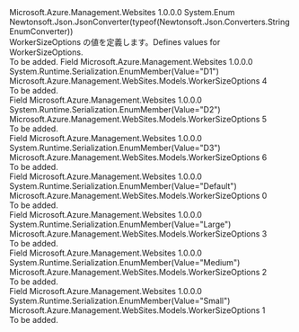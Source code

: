 <Type Name="WorkerSizeOptions" FullName="Microsoft.Azure.Management.WebSites.Models.WorkerSizeOptions">
  <TypeSignature Language="C#" Value="public enum WorkerSizeOptions" />
  <TypeSignature Language="ILAsm" Value=".class public auto ansi sealed WorkerSizeOptions extends System.Enum" />
  <TypeSignature Language="DocId" Value="T:Microsoft.Azure.Management.WebSites.Models.WorkerSizeOptions" />
  <TypeSignature Language="VB.NET" Value="Public Enum WorkerSizeOptions" />
  <TypeSignature Language="F#" Value="type WorkerSizeOptions = " />
  <AssemblyInfo>
    <AssemblyName>Microsoft.Azure.Management.Websites</AssemblyName>
    <AssemblyVersion>1.0.0.0</AssemblyVersion>
  </AssemblyInfo>
  <Base>
    <BaseTypeName>System.Enum</BaseTypeName>
  </Base>
  <Attributes>
    <Attribute>
      <AttributeName>Newtonsoft.Json.JsonConverter(typeof(Newtonsoft.Json.Converters.StringEnumConverter))</AttributeName>
    </Attribute>
  </Attributes>
  <Docs>
    <summary>
            <span data-ttu-id="eb1ee-101">WorkerSizeOptions の値を定義します。</span><span class="sxs-lookup"><span data-stu-id="eb1ee-101">Defines values for WorkerSizeOptions.</span></span>
            </summary>
    <remarks>To be added.</remarks>
  </Docs>
  <Members>
    <Member MemberName="D1">
      <MemberSignature Language="C#" Value="D1" />
      <MemberSignature Language="ILAsm" Value=".field public static literal valuetype Microsoft.Azure.Management.WebSites.Models.WorkerSizeOptions D1 = int32(4)" />
      <MemberSignature Language="DocId" Value="F:Microsoft.Azure.Management.WebSites.Models.WorkerSizeOptions.D1" />
      <MemberSignature Language="VB.NET" Value="D1" />
      <MemberSignature Language="F#" Value="D1 = 4" Usage="Microsoft.Azure.Management.WebSites.Models.WorkerSizeOptions.D1" />
      <MemberType>Field</MemberType>
      <AssemblyInfo>
        <AssemblyName>Microsoft.Azure.Management.Websites</AssemblyName>
        <AssemblyVersion>1.0.0.0</AssemblyVersion>
      </AssemblyInfo>
      <Attributes>
        <Attribute>
          <AttributeName>System.Runtime.Serialization.EnumMember(Value="D1")</AttributeName>
        </Attribute>
      </Attributes>
      <ReturnValue>
        <ReturnType>Microsoft.Azure.Management.WebSites.Models.WorkerSizeOptions</ReturnType>
      </ReturnValue>
      <MemberValue>4</MemberValue>
      <Docs>
        <summary>To be added.</summary>
      </Docs>
    </Member>
    <Member MemberName="D2">
      <MemberSignature Language="C#" Value="D2" />
      <MemberSignature Language="ILAsm" Value=".field public static literal valuetype Microsoft.Azure.Management.WebSites.Models.WorkerSizeOptions D2 = int32(5)" />
      <MemberSignature Language="DocId" Value="F:Microsoft.Azure.Management.WebSites.Models.WorkerSizeOptions.D2" />
      <MemberSignature Language="VB.NET" Value="D2" />
      <MemberSignature Language="F#" Value="D2 = 5" Usage="Microsoft.Azure.Management.WebSites.Models.WorkerSizeOptions.D2" />
      <MemberType>Field</MemberType>
      <AssemblyInfo>
        <AssemblyName>Microsoft.Azure.Management.Websites</AssemblyName>
        <AssemblyVersion>1.0.0.0</AssemblyVersion>
      </AssemblyInfo>
      <Attributes>
        <Attribute>
          <AttributeName>System.Runtime.Serialization.EnumMember(Value="D2")</AttributeName>
        </Attribute>
      </Attributes>
      <ReturnValue>
        <ReturnType>Microsoft.Azure.Management.WebSites.Models.WorkerSizeOptions</ReturnType>
      </ReturnValue>
      <MemberValue>5</MemberValue>
      <Docs>
        <summary>To be added.</summary>
      </Docs>
    </Member>
    <Member MemberName="D3">
      <MemberSignature Language="C#" Value="D3" />
      <MemberSignature Language="ILAsm" Value=".field public static literal valuetype Microsoft.Azure.Management.WebSites.Models.WorkerSizeOptions D3 = int32(6)" />
      <MemberSignature Language="DocId" Value="F:Microsoft.Azure.Management.WebSites.Models.WorkerSizeOptions.D3" />
      <MemberSignature Language="VB.NET" Value="D3" />
      <MemberSignature Language="F#" Value="D3 = 6" Usage="Microsoft.Azure.Management.WebSites.Models.WorkerSizeOptions.D3" />
      <MemberType>Field</MemberType>
      <AssemblyInfo>
        <AssemblyName>Microsoft.Azure.Management.Websites</AssemblyName>
        <AssemblyVersion>1.0.0.0</AssemblyVersion>
      </AssemblyInfo>
      <Attributes>
        <Attribute>
          <AttributeName>System.Runtime.Serialization.EnumMember(Value="D3")</AttributeName>
        </Attribute>
      </Attributes>
      <ReturnValue>
        <ReturnType>Microsoft.Azure.Management.WebSites.Models.WorkerSizeOptions</ReturnType>
      </ReturnValue>
      <MemberValue>6</MemberValue>
      <Docs>
        <summary>To be added.</summary>
      </Docs>
    </Member>
    <Member MemberName="Default">
      <MemberSignature Language="C#" Value="Default" />
      <MemberSignature Language="ILAsm" Value=".field public static literal valuetype Microsoft.Azure.Management.WebSites.Models.WorkerSizeOptions Default = int32(0)" />
      <MemberSignature Language="DocId" Value="F:Microsoft.Azure.Management.WebSites.Models.WorkerSizeOptions.Default" />
      <MemberSignature Language="VB.NET" Value="Default" />
      <MemberSignature Language="F#" Value="Default = 0" Usage="Microsoft.Azure.Management.WebSites.Models.WorkerSizeOptions.Default" />
      <MemberType>Field</MemberType>
      <AssemblyInfo>
        <AssemblyName>Microsoft.Azure.Management.Websites</AssemblyName>
        <AssemblyVersion>1.0.0.0</AssemblyVersion>
      </AssemblyInfo>
      <Attributes>
        <Attribute>
          <AttributeName>System.Runtime.Serialization.EnumMember(Value="Default")</AttributeName>
        </Attribute>
      </Attributes>
      <ReturnValue>
        <ReturnType>Microsoft.Azure.Management.WebSites.Models.WorkerSizeOptions</ReturnType>
      </ReturnValue>
      <MemberValue>0</MemberValue>
      <Docs>
        <summary>To be added.</summary>
      </Docs>
    </Member>
    <Member MemberName="Large">
      <MemberSignature Language="C#" Value="Large" />
      <MemberSignature Language="ILAsm" Value=".field public static literal valuetype Microsoft.Azure.Management.WebSites.Models.WorkerSizeOptions Large = int32(3)" />
      <MemberSignature Language="DocId" Value="F:Microsoft.Azure.Management.WebSites.Models.WorkerSizeOptions.Large" />
      <MemberSignature Language="VB.NET" Value="Large" />
      <MemberSignature Language="F#" Value="Large = 3" Usage="Microsoft.Azure.Management.WebSites.Models.WorkerSizeOptions.Large" />
      <MemberType>Field</MemberType>
      <AssemblyInfo>
        <AssemblyName>Microsoft.Azure.Management.Websites</AssemblyName>
        <AssemblyVersion>1.0.0.0</AssemblyVersion>
      </AssemblyInfo>
      <Attributes>
        <Attribute>
          <AttributeName>System.Runtime.Serialization.EnumMember(Value="Large")</AttributeName>
        </Attribute>
      </Attributes>
      <ReturnValue>
        <ReturnType>Microsoft.Azure.Management.WebSites.Models.WorkerSizeOptions</ReturnType>
      </ReturnValue>
      <MemberValue>3</MemberValue>
      <Docs>
        <summary>To be added.</summary>
      </Docs>
    </Member>
    <Member MemberName="Medium">
      <MemberSignature Language="C#" Value="Medium" />
      <MemberSignature Language="ILAsm" Value=".field public static literal valuetype Microsoft.Azure.Management.WebSites.Models.WorkerSizeOptions Medium = int32(2)" />
      <MemberSignature Language="DocId" Value="F:Microsoft.Azure.Management.WebSites.Models.WorkerSizeOptions.Medium" />
      <MemberSignature Language="VB.NET" Value="Medium" />
      <MemberSignature Language="F#" Value="Medium = 2" Usage="Microsoft.Azure.Management.WebSites.Models.WorkerSizeOptions.Medium" />
      <MemberType>Field</MemberType>
      <AssemblyInfo>
        <AssemblyName>Microsoft.Azure.Management.Websites</AssemblyName>
        <AssemblyVersion>1.0.0.0</AssemblyVersion>
      </AssemblyInfo>
      <Attributes>
        <Attribute>
          <AttributeName>System.Runtime.Serialization.EnumMember(Value="Medium")</AttributeName>
        </Attribute>
      </Attributes>
      <ReturnValue>
        <ReturnType>Microsoft.Azure.Management.WebSites.Models.WorkerSizeOptions</ReturnType>
      </ReturnValue>
      <MemberValue>2</MemberValue>
      <Docs>
        <summary>To be added.</summary>
      </Docs>
    </Member>
    <Member MemberName="Small">
      <MemberSignature Language="C#" Value="Small" />
      <MemberSignature Language="ILAsm" Value=".field public static literal valuetype Microsoft.Azure.Management.WebSites.Models.WorkerSizeOptions Small = int32(1)" />
      <MemberSignature Language="DocId" Value="F:Microsoft.Azure.Management.WebSites.Models.WorkerSizeOptions.Small" />
      <MemberSignature Language="VB.NET" Value="Small" />
      <MemberSignature Language="F#" Value="Small = 1" Usage="Microsoft.Azure.Management.WebSites.Models.WorkerSizeOptions.Small" />
      <MemberType>Field</MemberType>
      <AssemblyInfo>
        <AssemblyName>Microsoft.Azure.Management.Websites</AssemblyName>
        <AssemblyVersion>1.0.0.0</AssemblyVersion>
      </AssemblyInfo>
      <Attributes>
        <Attribute>
          <AttributeName>System.Runtime.Serialization.EnumMember(Value="Small")</AttributeName>
        </Attribute>
      </Attributes>
      <ReturnValue>
        <ReturnType>Microsoft.Azure.Management.WebSites.Models.WorkerSizeOptions</ReturnType>
      </ReturnValue>
      <MemberValue>1</MemberValue>
      <Docs>
        <summary>To be added.</summary>
      </Docs>
    </Member>
  </Members>
</Type>
